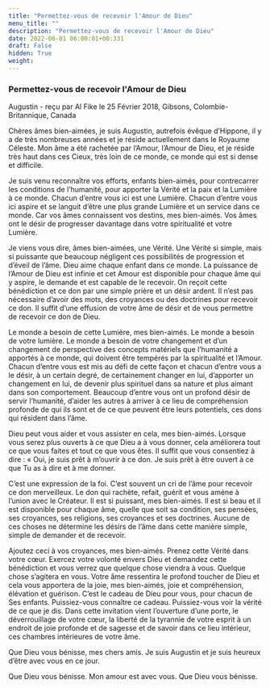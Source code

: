 ```yaml
---
title: "Permettez-vous de recevoir l'Amour de Dieu"
menu_title: ""
description: "Permettez-vous de recevoir l'Amour de Dieu"
date: 2022-06-01 06:00:01+00:331
draft: False
hidden: True
weight:
---
```

### Permettez-vous de recevoir l'Amour de Dieu

Augustin - reçu par Al Fike le 25 Février 2018, Gibsons, Colombie-Britannique, Canada

Chères âmes bien-aimées, je suis Augustin, autrefois évêque d’Hippone, il y a de très nombreuses années et je réside actuellement dans le Royaume Céleste. Mon âme a été rachetée par l’Amour, l’Amour de Dieu, et je réside très haut dans ces Cieux, très loin de ce monde, ce monde qui est si dense et difficile.

Je suis venu reconnaître vos efforts, enfants bien-aimés, pour contrecarrer les conditions de l’humanité, pour apporter la Vérité et la paix et la Lumière à ce monde. Chacun d’entre vous ici est une Lumière. Chacun d’entre vous ici aspire et se languit d’être une plus grande Lumière et un service dans ce monde. Car vos âmes connaissent vos destins, mes bien-aimés. Vos âmes ont le désir de progresser davantage dans votre spiritualité et votre Lumière.

Je viens vous dire, âmes bien-aimées, une Vérité. Une Vérité si simple, mais si puissante que beaucoup négligent ces possibilités de progression et d’éveil de l’âme. Dieu aime chaque enfant dans ce monde. La puissance de l’Amour de Dieu est infinie et cet Amour est disponible pour chaque âme qui y aspire, le demande et est capable de le recevoir. On reçoit cette bénédiction et ce don par une simple prière et un désir ardent. Il n’est pas nécessaire d’avoir des mots, des croyances ou des doctrines pour recevoir ce don. Il suffit d’une effusion de votre âme de désir et de vous permettre de recevoir ce don de Dieu.

Le monde a besoin de cette Lumière, mes bien-aimés. Le monde a besoin de votre lumière. Le monde a besoin de votre changement et d’un changement de perspective des concepts matériels que l’humanité a apportés à ce monde, qui doivent être tempérés par la spiritualité et l’Amour. Chacun d’entre vous est mis au défi de cette façon et chacun d’entre vous a le désir, à un certain degré, de certainement changer en lui, d’apporter un changement en lui, de devenir plus spirituel dans sa nature et plus aimant dans son comportement. Beaucoup d’entre vous ont un profond désir de servir l’humanité, d’aider les autres à arriver à ce lieu de compréhension profonde de qui ils sont et de ce que peuvent être leurs potentiels, ces dons qui résident dans l’âme.

Dieu peut vous aider et vous assister en cela, mes bien-aimés. Lorsque vous serez plus ouverts à ce que Dieu a à vous donner, cela améliorera tout ce que vous faites et tout ce que vous êtes. Il suffit que vous consentiez à dire : « Oui, je suis prêt à m’ouvrir à ce don. Je suis prêt à être ouvert à ce que Tu as à dire et à me donner.

C’est une expression de la foi. C’est souvent un cri de l’âme pour recevoir ce don merveilleux. Le don qui rachète, refait, guérit et vous amène à l’union avec le Créateur. Il est si puissant, mes bien-aimés. Il est si beau et il est disponible pour chaque âme, quelle que soit sa condition, ses pensées, ses croyances, ses religions, ses croyances et ses doctrines. Aucune de ces choses ne détermine les désirs de l’âme dans cette manière simple, simple de demander et de recevoir.

Ajoutez ceci à vos croyances, mes bien-aimés. Prenez cette Vérité dans votre cœur. Exercez votre volonté envers Dieu et demandez cette bénédiction et vous verrez que quelque chose viendra à vous. Quelque chose s’agitera en vous. Votre âme ressentira le profond toucher de Dieu et cela vous apportera de la joie, mes bien-aimés, joie et compréhension, élévation et guérison. C’est le cadeau de Dieu pour vous, pour chacun de Ses enfants. Puissiez-vous connaître ce cadeau. Puissiez-vous voir la vérité de ce que je dis.
Dans cette invitation vient l’ouverture d’une porte, le déverrouillage de votre cœur, la liberté de la tyrannie de votre esprit à un endroit de joie profonde et de sagesse et de savoir dans ce lieu intérieur, ces chambres intérieures de votre âme.

Que Dieu vous bénisse, mes chers amis. Je suis Augustin et je suis heureux d’être avec vous en ce jour.

Que Dieu vous bénisse. Mon amour est avec vous. Que Dieu vous bénisse.



